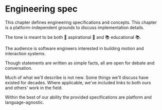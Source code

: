 # Engineering spec

This chapter defines engineering specifications and concepts. This chapter is a platform-independent grounds to discuss implementation details.

The tone is meant to be both 🌟 aspirational 🌟 and 📚 educational 📚.

The audience is software engineers interested in building motion and interaction systems.

Though statements are written as simple facts, all are open for debate and conversation.

Much of what we'll describe is not new. Some things we'll discuss have existed for decades. Where applicable, we've included links to both ours and others' work in the field.

Within the best of our ability the provided specifications are platform and language-agnostic.

<!--

LGTM:
- featherless
- larche

-->
